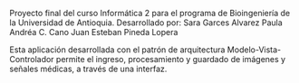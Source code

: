 Proyecto final del curso Informática 2 para el programa de Bioingeniería de la Universidad de Antioquia.
Desarrollado por:
  Sara Garces Alvarez
  Paula Andréa C. Cano
  Juan Esteban Pineda Lopera

Esta aplicación desarrollada con el patrón de arquitectura Modelo-Vista-Controlador permite el ingreso, procesamiento y guardado de imágenes y señales médicas, a través de una interfaz.

